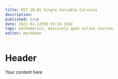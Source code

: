 ```yaml
---
title: MIT 18.01 Single Variable Calculus
description: 
published: true
date: 2021-01-13T05:19:24.328Z
tags: mathematics, massively open online courses
editor: markdown
---
```


# Header
Your content here